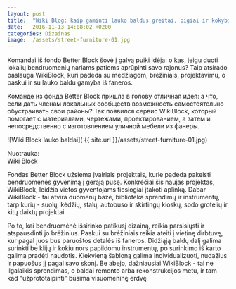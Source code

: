 ```yaml
---
layout: post
title:  "Wiki Blog: kaip gaminti lauko baldus greitai, pigiai ir kokybiškai"
date:   2016-11-13 14:08:02 +0200
categories: Dizainas
image:  /assets/street-furniture-01.jpg
---
```


<p>Komandai iš fondo Better Block šovė į galvą puiki idėja: o kas, jeigu duoti lokalių bendruomenių nariams patiems aprūpinti savo rajonus? Taip atsirado paslauga WikiBlock, kuri padeda su medžiagom, brėžiniais, projektavimu, o paskui ir  su lauko baldu gamyba iš faneros.</p>

<p>Команде из фонда Better Block пришла в голову отличная идея: а что, если дать членам локальных сообществ возможность самостоятельно обустраивать свои районы? Так появился сервис WikiBlock, который помогает с материалами, чертежами, проектированием, а затем и непосредственно с изготовлением уличной мебели из фанеры. </p>

![Wiki Block lauko baldai]( {{ site.url }}/assets/street-furniture-01.jpg)
<div class="lighter smaller" style="margin:12px 0;">Nuotrauka: <br />
Wiki Block
</div>

<p> Fondas Better Block užsiema įvairiais projektais, kurie padeda pakeisti bendruomenės gyvenimą į gerąją pusę. Konkrečiai šis naujas projektas, WikiBlock, leidžia vietos gyventojams tiesiogiai įtakoti aplinką. Dabar WikiBlock - tai atvira duomenų bazė, biblioteka sprendimų ir instrumentų, tarp kurių - suolų, kėdžių, stalų, autobuso ir skirtingų kioskų, sodo grotelių ir kitų daiktų projektai.</p>

<p> Po to, kai bendruomėnė išsirinko patikusį dizainą, reikia parsisiųsti ir atspausdinti jo brėžinius. Paskui su brėžiniais reikia ateiti į vietinę dirbtuvę, kur pagal juos bus paruoštos detalės iš faneros. Didžiąją baldų dalį galima surinkti be klijų ir kokiu nors papildomu instrumentų, po surinkimo iš karto galima pradėti naudotis. Kiekvieną šabloną galima individualizuoti, nudažius ir papuošus jį pagal savo skonį. Be abejo, dažniausiai WikiBlock - tai ne ilgalaikis sprendimas, o baldai remonto arba rekonstrukcijos metu, ir tam kad "užprototaipinti" būsima visuomeninę erdvę</p>
